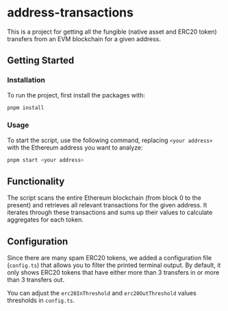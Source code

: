 # address-transactions

This is a project for getting all the fungible (native asset and ERC20 token) transfers from an EVM blockchain for a given address.

## Getting Started

### Installation

To run the project, first install the packages with:

```sh
pnpm install
```

### Usage

To start the script, use the following command, replacing `<your address>` with the Ethereum address you want to analyze:

```sh
pnpm start <your address>
```

## Functionality

The script scans the entire Ethereum blockchain (from block 0 to the present) and retrieves all relevant transactions for the given address. It iterates through these transactions and sums up their values to calculate aggregates for each token.

## Configuration

Since there are many spam ERC20 tokens, we added a configuration file (`config.ts`) that allows you to filter the printed terminal output. By default, it only shows ERC20 tokens that have either more than 3 transfers in or more than 3 transfers out.

You can adjust the `erc20InThreshold` and `erc20OutThreshold` values thresholds in `config.ts`.

